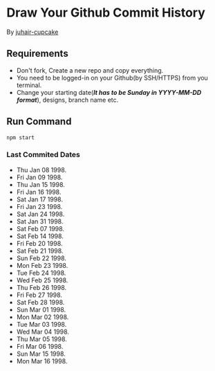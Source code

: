 # Draw Your Github Commit History
By [juhair-cupcake](https://juhair.is-a.dev/)

## Requirements
- Don't fork, Create a new repo and copy everything.
- You need to be logged-in on your Github(by SSH/HTTPS) from you terminal.
- Change your starting date(**_It has to be Sunday in YYYY-MM-DD format_**), designs, branch name etc.

## Run Command
```
npm start
```

### Last Commited Dates

- Thu Jan 08 1998.  
- Fri Jan 09 1998.  
- Thu Jan 15 1998.  
- Fri Jan 16 1998.  
- Sat Jan 17 1998.  
- Fri Jan 23 1998.  
- Sat Jan 24 1998.  
- Sat Jan 31 1998.  
- Sat Feb 07 1998.  
- Sat Feb 14 1998.  
- Fri Feb 20 1998.  
- Sat Feb 21 1998.  
- Sun Feb 22 1998.  
- Mon Feb 23 1998.  
- Tue Feb 24 1998.  
- Wed Feb 25 1998.  
- Thu Feb 26 1998.  
- Fri Feb 27 1998.  
- Sat Feb 28 1998.  
- Sun Mar 01 1998.  
- Mon Mar 02 1998.  
- Tue Mar 03 1998.  
- Wed Mar 04 1998.  
- Thu Mar 05 1998.  
- Fri Mar 06 1998.  
- Sun Mar 15 1998.  
- Mon Mar 16 1998.  
